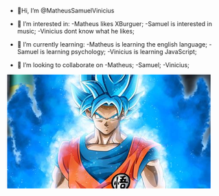 - 👋Hi, I’m @MatheusSamuelVinicius

- 👀 I’m interested in:
   -Matheus likes XBurguer;
   -Samuel is interested in music;
   -Vinicius dont know what he likes;

- 🌱 I’m currently learning:
   -Matheus is learning the english language;
   -Samuel is learning psychology;
   -Vinicius is learning JavaScript;
 
- 💞️ I’m looking to collaborate on
  -Matheus;
  -Samuel;
  -Vinicius;

<!---
MatheusSamuelVinicius/MatheusSamuelVinicius is a ✨ special ✨ repository because its `README.md` (this file) appears on your GitHub profile.
You can click the Preview link to take a look at your changes.
--->
<img src="dragon.jpeg">
